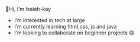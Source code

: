 👋Hi, I’m Isaiah-kay
- I’m interested in tech at large
- I’m currently learning html,css, js and java
- I’m looking to collaborate on beginner projects
😄 

<!---
Isaiah-kay/Isaiah-kay is a ✨ special ✨ repository because its `README.md` (this file) appears on your GitHub profile.
You can click the Preview link to take a look at your changes.
--->
